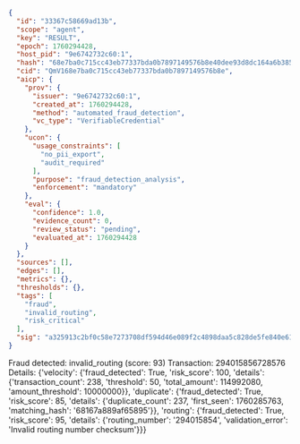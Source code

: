 ```json
{
  "id": "33367c58669ad13b",
  "scope": "agent",
  "key": "RESULT",
  "epoch": 1760294428,
  "host_pid": "9e6742732c60:1",
  "hash": "68e7ba0c715cc43eb77337bda0b7897149576b8e40dee93d8dc164a6b3856f50",
  "cid": "QmV168e7ba0c715cc43eb77337bda0b7897149576b8e",
  "aicp": {
    "prov": {
      "issuer": "9e6742732c60:1",
      "created_at": 1760294428,
      "method": "automated_fraud_detection",
      "vc_type": "VerifiableCredential"
    },
    "ucon": {
      "usage_constraints": [
        "no_pii_export",
        "audit_required"
      ],
      "purpose": "fraud_detection_analysis",
      "enforcement": "mandatory"
    },
    "eval": {
      "confidence": 1.0,
      "evidence_count": 0,
      "review_status": "pending",
      "evaluated_at": 1760294428
    }
  },
  "sources": [],
  "edges": [],
  "metrics": {},
  "thresholds": {},
  "tags": [
    "fraud",
    "invalid_routing",
    "risk_critical"
  ],
  "sig": "a325913c2bf0c58e7273708df594d46e089f2c4898daa5c828de5fe840e6111a"
}
```

Fraud detected: invalid_routing (score: 93)
Transaction: 294015856728576
Details: {'velocity': {'fraud_detected': True, 'risk_score': 100, 'details': {'transaction_count': 238, 'threshold': 50, 'total_amount': 114992080, 'amount_threshold': 10000000}}, 'duplicate': {'fraud_detected': True, 'risk_score': 85, 'details': {'duplicate_count': 237, 'first_seen': 1760285763, 'matching_hash': '68167a889af65895'}}, 'routing': {'fraud_detected': True, 'risk_score': 95, 'details': {'routing_number': '294015854', 'validation_error': 'Invalid routing number checksum'}}}